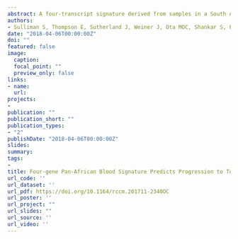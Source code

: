 ```yaml
---
abstract: A four-transcript signature derived from samples in a South African and Gambian training set predicted progression up to two years before onset of disease in blinded test set samples from South Africa, the Gambia, and Ethiopia with little population-associated variability, and it was also validated in an external cohort of South African adolescents with latent M. tuberculosis infection. By contrast, published diagnostic or prognostic TB signatures were predicted in samples from some but not all three countries, indicating site-specific variability. Post hoc meta-analysis identified a single gene pair, C1QC/TRAV27 (complement C1q C-chain / T-cell receptor-α variable gene 27) that would consistently predict TB progression in household contacts from multiple African sites but not in infected adolescents without known recent exposure events.
authors:
- Sulliman S, Thompson E, Sutherland J, Weiner J, Ota MOC, Shankar S, Penn-Nicholson A, Thiel B, et al
date: "2018-04-06T00:00:00Z"
doi: ""
featured: false
image:
  caption: 
  focal_point: ""
  preview_only: false
links:
- name: 
  url: 
projects:
- 
publication: ""
publication_short: ""
publication_types:
- "2"
publishDate: "2018-04-06T00:00:00Z"
slides: 
summary: 
tags:
- 
title: Four-gene Pan-African Blood Signature Predicts Progression to Tuberculosis
url_code: ''
url_dataset: ''
url_pdf: https://doi.org/10.1164/rccm.201711-2340OC
url_poster: ''
url_project: ""
url_slides: ""
url_source: ''
url_video: ''
---
```


